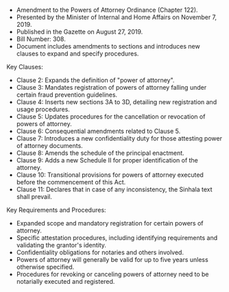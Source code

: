 - Amendment to the Powers of Attorney Ordinance (Chapter 122).
- Presented by the Minister of Internal and Home Affairs on November 7, 2019.
- Published in the Gazette on August 27, 2019.
- Bill Number: 308.
- Document includes amendments to sections and introduces new clauses to expand and specify procedures.

Key Clauses:
- Clause 2: Expands the definition of "power of attorney".
- Clause 3: Mandates registration of powers of attorney falling under certain fraud prevention guidelines.
- Clause 4: Inserts new sections 3A to 3D, detailing new registration and usage procedures.
- Clause 5: Updates procedures for the cancellation or revocation of powers of attorney.
- Clause 6: Consequential amendments related to Clause 5.
- Clause 7: Introduces a new confidentiality duty for those attesting power of attorney documents.
- Clause 8: Amends the schedule of the principal enactment.
- Clause 9: Adds a new Schedule II for proper identification of the attorney.
- Clause 10: Transitional provisions for powers of attorney executed before the commencement of this Act.
- Clause 11: Declares that in case of any inconsistency, the Sinhala text shall prevail.

Key Requirements and Procedures:
- Expanded scope and mandatory registration for certain powers of attorney.
- Specific attestation procedures, including identifying requirements and validating the grantor's identity.
- Confidentiality obligations for notaries and others involved.
- Powers of attorney will generally be valid for up to five years unless otherwise specified.
- Procedures for revoking or canceling powers of attorney need to be notarially executed and registered.